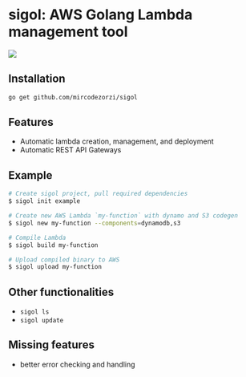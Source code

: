 # sigol: AWS Golang Lambda management tool

![](https://github.com/mircodezorzi/sigol/workflows/Build/badge.svg)

## Installation
```sh
go get github.com/mircodezorzi/sigol
```

## Features
- Automatic lambda creation, management, and deployment
- Automatic REST API Gateways

## Example
```sh
# Create sigol project, pull required dependencies
$ sigol init example

# Create new AWS Lambda `my-function` with dynamo and S3 codegen
$ sigol new my-function --components=dynamodb,s3

# Compile Lambda
$ sigol build my-function

# Upload compiled binary to AWS
$ sigol upload my-function
```

## Other functionalities
- `sigol ls`
- `sigol update`

## Missing features
- better error checking and handling
